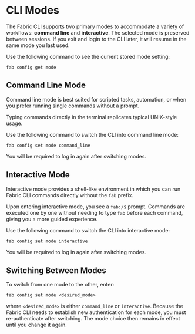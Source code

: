 # CLI Modes

The Fabric CLI supports two primary modes to accommodate a variety of workflows: **command line** and **interactive**. The selected mode is preserved between sessions. If you exit and login to the CLI later, it will resume in the same mode you last used.

Use the following command to see the current stored mode setting:

```
fab config get mode
```

## Command Line Mode

Command line mode is best suited for scripted tasks, automation, or when you prefer running single commands without a prompt.

Typing commands directly in the terminal replicates typical UNIX-style usage.

Use the following command to switch the CLI into command line mode:

```
fab config set mode command_line
```

You will be required to log in again after switching modes.

## Interactive Mode

Interactive mode provides a shell-like environment in which you can run Fabric CLI commands directly without the `fab` prefix.

Upon entering interactive mode, you see a `fab:/$` prompt. Commands are executed one by one without needing to type `fab` before each command, giving you a more guided experience.

Use the following command to switch the CLI into interactive mode:

```
fab config set mode interactive
```

You will be required to log in again after switching modes.

## Switching Between Modes

To switch from one mode to the other, enter:

```
fab config set mode <desired_mode>
```

where `<desired_mode>` is either `command_line` or `interactive`. Because the Fabric CLI needs to establish new authentication for each mode, you must re-authenticate after switching. The mode choice then remains in effect until you change it again.